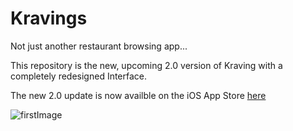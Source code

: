 # Kravings
Not just another restaurant browsing app...

This repository is the new, upcoming 2.0 version of Kraving with a completely redesigned Interface.

The new 2.0 update is now availble on the iOS App Store [here]

![firstImage](https://i.imgur.com/1thgeZa.png)

[here]: https://itunes.apple.com/ca/app/kravings/id1276753730?mt=8

